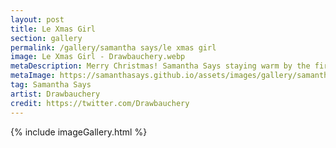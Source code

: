 ```yaml
---
layout: post
title: Le Xmas Girl
section: gallery
permalink: /gallery/samantha says/le xmas girl
image: Le Xmas Girl - Drawbauchery.webp
metaDescription: Merry Christmas! Samantha Says staying warm by the fire. Commissioned from Drawbauchery.
metaImage: https://samanthasays.github.io/assets/images/gallery/samantha says/Le Xmas Girl - Drawbauchery.webp
tag: Samantha Says
artist: Drawbauchery
credit: https://twitter.com/Drawbauchery
---
```

{% include imageGallery.html %}